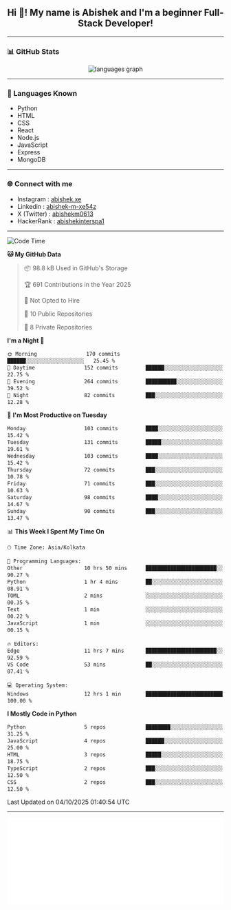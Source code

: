 <h2 align="center">Hi 👋! My name is <b>Abishek</b> and I'm a beginner Full-Stack Developer!</h2>

---

### 📊 GitHub Stats

<div align="center">
  <img src="https://github-readme-stats.vercel.app/api/top-langs/?username=Abishek-Web-Co&theme=react&show_icons=true&hide_border=true&layout=compact" height="150" alt="languages graph" />
</div>

---

### 🧠 Languages Known

- Python  
- HTML  
- CSS  
- React  
- Node.js  
- JavaScript
- Express
- MongoDB

---


### 🌐 Connect with me

- Instagram   : [abishek.xe](https://www.instagram.com/abishek.xe/)
- Linkedin    : [abishek-m-xe54z](https://www.linkedin.com/in/abishek-m-xe54z/)
- X (Twitter) : [abishekm0613](https://x.com/abishekm0613)
- HackerRank  : [abishekinterspa1](https://www.hackerrank.com/profile/abishekinterspa1)

---

<!--START_SECTION:waka-->
![Code Time](http://img.shields.io/badge/Code%20Time-255%20hrs%2053%20mins-blue)

**🐱 My GitHub Data** 

> 📦 98.8 kB Used in GitHub's Storage 
 > 
> 🏆 691 Contributions in the Year 2025
 > 
> 🚫 Not Opted to Hire
 > 
> 📜 10 Public Repositories 
 > 
> 🔑 8 Private Repositories 
 > 
**I'm a Night 🦉** 

```text
🌞 Morning                170 commits         ██████░░░░░░░░░░░░░░░░░░░   25.45 % 
🌆 Daytime                152 commits         ██████░░░░░░░░░░░░░░░░░░░   22.75 % 
🌃 Evening                264 commits         ██████████░░░░░░░░░░░░░░░   39.52 % 
🌙 Night                  82 commits          ███░░░░░░░░░░░░░░░░░░░░░░   12.28 % 
```
📅 **I'm Most Productive on Tuesday** 

```text
Monday                   103 commits         ████░░░░░░░░░░░░░░░░░░░░░   15.42 % 
Tuesday                  131 commits         █████░░░░░░░░░░░░░░░░░░░░   19.61 % 
Wednesday                103 commits         ████░░░░░░░░░░░░░░░░░░░░░   15.42 % 
Thursday                 72 commits          ███░░░░░░░░░░░░░░░░░░░░░░   10.78 % 
Friday                   71 commits          ███░░░░░░░░░░░░░░░░░░░░░░   10.63 % 
Saturday                 98 commits          ████░░░░░░░░░░░░░░░░░░░░░   14.67 % 
Sunday                   90 commits          ███░░░░░░░░░░░░░░░░░░░░░░   13.47 % 
```


📊 **This Week I Spent My Time On** 

```text
🕑︎ Time Zone: Asia/Kolkata

💬 Programming Languages: 
Other                    10 hrs 50 mins      ███████████████████████░░   90.27 % 
Python                   1 hr 4 mins         ██░░░░░░░░░░░░░░░░░░░░░░░   08.91 % 
TOML                     2 mins              ░░░░░░░░░░░░░░░░░░░░░░░░░   00.35 % 
Text                     1 min               ░░░░░░░░░░░░░░░░░░░░░░░░░   00.22 % 
JavaScript               1 min               ░░░░░░░░░░░░░░░░░░░░░░░░░   00.15 % 

🔥 Editors: 
Edge                     11 hrs 7 mins       ███████████████████████░░   92.59 % 
VS Code                  53 mins             ██░░░░░░░░░░░░░░░░░░░░░░░   07.41 % 

💻 Operating System: 
Windows                  12 hrs 1 min        █████████████████████████   100.00 % 
```

**I Mostly Code in Python** 

```text
Python                   5 repos             ████████░░░░░░░░░░░░░░░░░   31.25 % 
JavaScript               4 repos             ██████░░░░░░░░░░░░░░░░░░░   25.00 % 
HTML                     3 repos             █████░░░░░░░░░░░░░░░░░░░░   18.75 % 
TypeScript               2 repos             ███░░░░░░░░░░░░░░░░░░░░░░   12.50 % 
CSS                      2 repos             ███░░░░░░░░░░░░░░░░░░░░░░   12.50 % 
```




 Last Updated on 04/10/2025 01:40:54 UTC
<!--END_SECTION:waka-->

---

<div align="center">
  <a href="https://abish-file.web.app/" target="_blank" rel="noopener noreferrer"><img height="200" src="pic.png" alt="Profile Picture" /></a>
</div>

